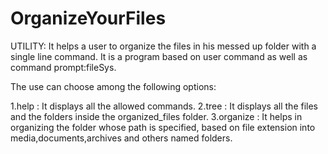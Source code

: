 # OrganizeYourFiles
UTILITY: It helps a user to organize the files in his messed up folder with a single line command.
It is a program based on user command as well as command prompt:fileSys.

The use can choose among the following options:

1.help : It displays all the allowed commands.
2.tree : It displays all the files and the folders inside the organized_files folder.
3.organize : It helps in organizing the folder whose path is specified, based on file extension into media,documents,archives and others named folders.
